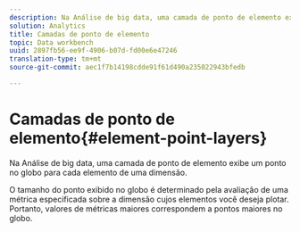 ```yaml
---
description: Na Análise de big data, uma camada de ponto de elemento exibe um ponto no globo para cada elemento de uma dimensão.
solution: Analytics
title: Camadas de ponto de elemento
topic: Data workbench
uuid: 2897fb56-ee9f-4906-b07d-fd00e6e47246
translation-type: tm+mt
source-git-commit: aec1f7b14198cdde91f61d490a235022943bfedb

---
```



# Camadas de ponto de elemento{#element-point-layers}

Na Análise de big data, uma camada de ponto de elemento exibe um ponto no globo para cada elemento de uma dimensão.

O tamanho do ponto exibido no globo é determinado pela avaliação de uma métrica especificada sobre a dimensão cujos elementos você deseja plotar. Portanto, valores de métricas maiores correspondem a pontos maiores no globo.
